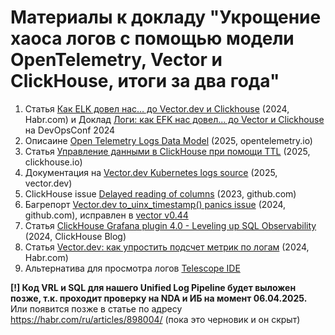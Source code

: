 # Материалы к докладу "Укрощение хаоса логов с помощью модели OpenTelemetry, Vector и ClickHouse, итоги за два года"

1. Cтатья [Как ELK довел нас… до Vector.dev и Clickhouse](https://habr.com/ru/articles/808313/) (2024, Habr.com) и Доклад [Логи: как EFK нас довел... до Vector и Clickhouse](https://devopsconf.io/moscow/2024/abstracts/11564) на DevOpsConf 2024
2. Описаине [Open Telemetry Logs Data Model](https://opentelemetry.io/docs/specs/otel/logs/data-model/) (2025, opentelemetry.io)
3. Статья [Управление данными в ClickHouse при помощи TTL](https://clickhouse.com/docs/en/guides/developer/ttl) (2025, clickhouse.io) 
4. Документация на [Vector.dev Kubernetes logs source](https://vector.dev/docs/reference/configuration/sources/kubernetes_logs/) (2025, vector.dev)
5. CliсkHouse issue [Delayed reading of columns](https://github.com/ClickHouse/ClickHouse/issues/45868) (2023, github.com)
6. Багрепорт [Vector.dev to_uinx_timestamp() panics issue](github.com/vectordotdev/vrl/issues/978) (2024, github.com), исправлен в [vector v0.44](https://vector.dev/releases/0.44.0/)
7. Статья [ClickHouse Grafana plugin 4.0 - Leveling up SQL Observability](https://clickhouse.com/blog/clickhouse-grafana-plugin-4-0) (2024, ClickHouse Blog)
8. Статья [Vector.dev: как упростить подсчет метрик по логам](https://habr.com/ru/articles/809801/) (2024, Habr.com)
9. Альтернатива для просмотра логов [Telescope IDE](https://github.com/iamtelescope/telescope)

**[!] Код VRL и SQL для нашего Unified Log Pipeline будет выложен позже, т.к. проходит проверку на NDA и ИБ на момент 06.04.2025.** Или появится позже в статье по адресу https://habr.com/ru/articles/898004/ (пока это черновик и он скрыт)
